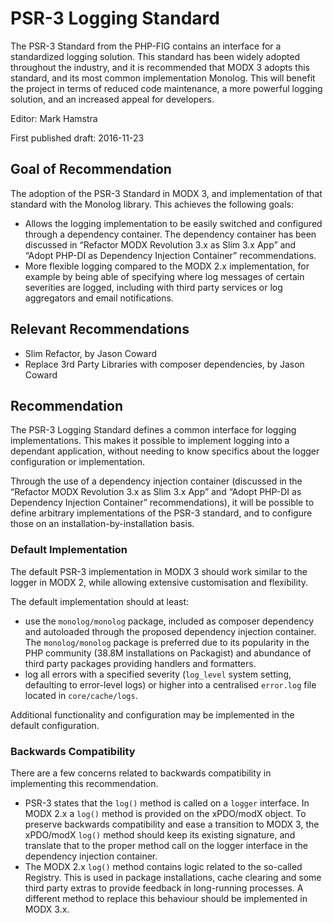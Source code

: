 # PSR-3 Logging Standard

The PSR-3 Standard from the PHP-FIG contains an interface for a standardized logging solution. This standard has been widely adopted throughout the industry, and it is recommended that MODX 3 adopts this standard, and its most common implementation Monolog. This will benefit the project in terms of reduced code maintenance, a more powerful logging solution, and an increased appeal for developers.  

Editor: Mark Hamstra

First published draft: 2016-11-23


## Goal of Recommendation

The adoption of the PSR-3 Standard in MODX 3, and implementation of that standard with the Monolog library. This achieves the following goals:

- Allows the logging implementation to be easily switched and configured through a dependency container. The dependency container has been discussed in “Refactor MODX Revolution 3.x as Slim 3.x App” and “Adopt PHP-DI as Dependency Injection Container” recommendations. 
- More flexible logging compared to the MODX 2.x implementation, for example by being able of specifying where log messages of certain severities are logged, including with third party services or log aggregators and email notifications.

## Relevant Recommendations

- Slim Refactor, by Jason Coward
- Replace 3rd Party Libraries with composer dependencies, by Jason Coward

## Recommendation

The PSR-3 Logging Standard defines a common interface for logging implementations. This makes it possible to implement logging into a dependant application, without needing to know specifics about the logger configuration or implementation. 

Through the use of a dependency injection container (discussed in the “Refactor MODX Revolution 3.x as Slim 3.x App” and “Adopt PHP-DI as Dependency Injection Container” recommendations), it will be possible to define arbitrary implementations of the PSR-3 standard, and to configure those on an installation-by-installation basis. 

### Default Implementation

The default PSR-3 implementation in MODX 3 should work similar to the logger in MODX 2, while allowing extensive customisation and flexibility. 

The default implementation should at least:

- use the `monolog/monolog` package, included as composer dependency and autoloaded through the proposed dependency injection container. The `monolog/monolog` package is preferred due to its popularity in the PHP community (38.8M installations on Packagist) and abundance of third party packages providing handlers and formatters.
- log all errors with a specified severity (`log_level` system setting, defaulting to error-level logs) or higher into a centralised `error.log` file located in `core/cache/logs`.

Additional functionality and configuration may be implemented in the default configuration.

### Backwards Compatibility

There are a few concerns related to backwards compatibility in implementing this recommendation. 

- PSR-3 states that the `log()` method is called on a `logger` interface. In MODX 2.x a `log()` method is provided on the xPDO/modX object. To preserve backwards compatibility and ease a transition to MODX 3, the xPDO/modX `log()` method should keep its existing signature, and translate that to the proper method call on the logger interface in the dependency injection container. 
- The MODX 2.x `log()` method contains logic related to the so-called Registry. This is used in package installations, cache clearing and some third party extras to provide feedback in long-running processes. A different method to replace this behaviour should be implemented in MODX 3.x. 

